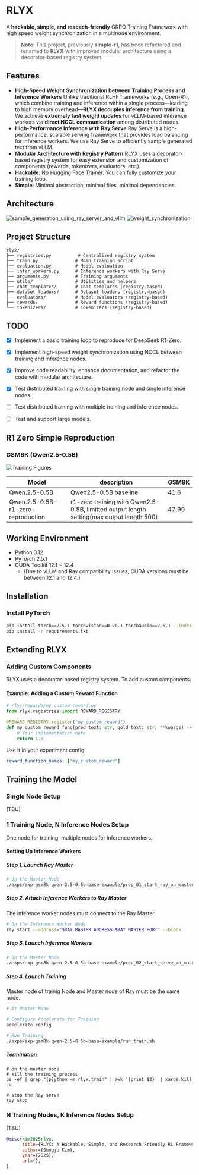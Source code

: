 # RLYX 

A **hackable, simple, and reseach-friendly** GRPO Training Framework with high speed weight synchronization in a multinode environment.

> **Note**: This project, previously **simple-r1**, has been refactored and renamed to **RLYX** with improved modular architecture using a decorator-based registry system.

## Features

- **High-Speed Weight Synchronization between Training Process and Inference Workers**
  Unlike traditional RLHF frameworks (e.g., Open-R1), which combine training and inference within a single process—leading to high memory overhead—**RLYX decouples inference from training**.
  We achieve **extremely fast weight updates** for vLLM-based inference workers via **direct NCCL communication** among distributed nodes.
- **High-Performance Inference with Ray Serve**
  Ray Serve is a high-performance, scalable serving framework that provides load balancing for inference workers.
  We use Ray Serve to efficiently sample generated text from vLLM.
- **Modular Architecture with Registry Pattern**
  RLYX uses a decorator-based registry system for easy extension and customization of components (rewards, tokenizers, evaluators, etc.).
- **Hackable**: No Hugging Face Trainer. You can fully customize your training loop.
- **Simple**: Minimal abstraction, minimal files, minimal dependencies.

## Architecture
![sample_generation_using_ray_server_and_vllm](res/imgs/sample_generation_using_ray_server_and_vllm.png)
![weight_synchronization](res/imgs/weight_synchronization.png)


## Project Structure

```
rlyx/
├── registries.py          # Centralized registry system
├── train.py              # Main training script
├── evaluation.py         # Model evaluation
├── infer_workers.py      # Inference workers with Ray Serve
├── arguments.py          # Training arguments
├── utils/                # Utilities and helpers
├── chat_templates/       # Chat templates (registry-based)
├── dataset_loaders/      # Dataset loaders (registry-based)
├── evaluators/           # Model evaluators (registry-based)
├── rewards/              # Reward functions (registry-based)
└── tokenizers/           # Tokenizers (registry-based)
```

## TODO
- [X] Implement a basic training loop to reproduce for DeepSeek R1-Zero.
- [X] Implement high-speed weight synchronization using NCCL between training and inference nodes.
- [X] Improve code readability, enhance documentation, and refactor the code with modular architecture.
- [X] Test distributed training with single training node and single inference nodes.
- [ ] Test distributed training with multiple training and inference nodes.
- [ ] Test and support large models.



## R1 Zero Simple Reproduction

### GSM8K (Qwen2.5-0.5B)

![Training Figures](res/imgs/Qwen2.5-0.5B_R1-Zero_Reproduction_20250703.png)

| Model | description | GSM8K |
| --- | --- | --- |
| Qwen.2.5-0.5B  | Qwen2.5-0.5B baseline | 41.6 |
| Qwen.2.5-0.5B-r1-zero-reproduction | r1-zero training with Qwen2.5-0.5B, limitted output length setting(max output length 500)| 47.99 |


## Working Environment

- Python 3.12
- PyTorch 2.5.1
- CUDA Toolkit 12.1 ~ 12.4  
  - (Due to vLLM and Ray compatibility issues, CUDA versions must be between 12.1 and 12.4.)

## Installation

### Install PyTorch
```bash
pip install torch==2.5.1 torchvision==0.20.1 torchaudio==2.5.1 --index-url https://download.pytorch.org/whl/cu121
pip install -r requirements.txt
```

## Extending RLYX

### Adding Custom Components

RLYX uses a decorator-based registry system. To add custom components:

#### Example: Adding a Custom Reward Function

```python
# rlyx/rewards/my_custom_reward.py
from rlyx.registries import REWARD_REGISTRY

@REWARD_REGISTRY.register("my_custom_reward")
def my_custom_reward_func(pred_text: str, gold_text: str, **kwargs) -> float:
    # Your implementation here
    return 1.0
```

Use it in your experiment config:
```yaml
reward_function_names: ["my_custom_reward"]
```

## Training the Model

### Single Node Setup

(TBU)

### 1 Training Node, N Inference Nodes Setup

One node for training, multiple nodes for inference workers.

#### Setting Up Inference Workers

##### Step 1. Launch Ray Master

```bash
# On the Master Node
./exps/exp-gsm8k-qwen-2.5-0.5b-base-example/prep_01_start_ray_on_master.sh

```

##### Step 2. Attach Inference Workers to Ray Master

The inference worker nodes must connect to the Ray Master.

```bash
# On the Inference Worker Node
ray start --address="$RAY_MASTER_ADDRESS:$RAY_MASTER_PORT" --block
```

##### Step 3. Launch Inference Workers

```bash
# On the Master Node
./exps/exp-gsm8k-qwen-2.5-0.5b-base-example/prep_02_start_serve_on_master.sh
```

##### Step 4. Launch Training

Master node of trainig Node and Master node of Ray must be the same node.

```bash
# At Master Node

# Configure Accelerate for Training
accelerate config

# Run Training
./exps/exp-gsm8k-qwen-2.5-0.5b-base-example/run_train.sh
```

##### Termination

```
# on the master node
# kill the training process
ps -ef | grep "[p]ython -m rlyx.train" | awk '{print $2}' | xargs kill -9

# stop the Ray serve
ray stop
```

### N Training Nodes, K Inference Nodes Setup

(TBU)

```bibtex
@misc{kim2025rlyx,
      title={RLYX: A Hackable, Simple, and Research Friendly RL Framework with High-Speed Weight Synchronization}, 
      author={Sungju Kim},
      year={2025},
      url={}, 
}
```
